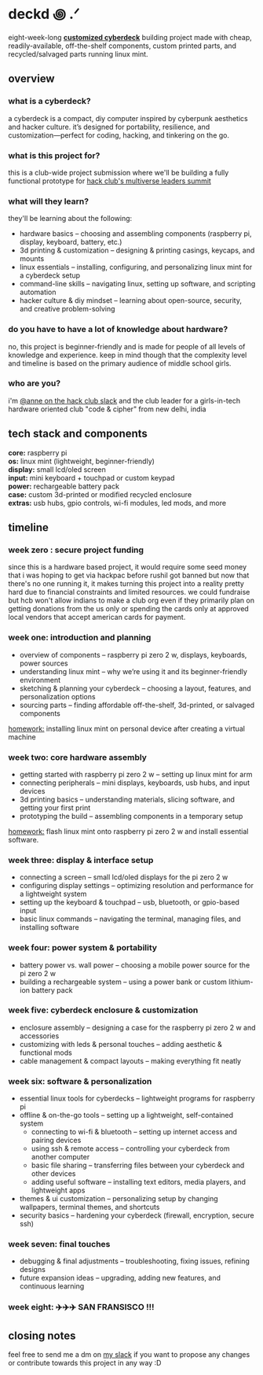 # deckd ꩜ .ᐟ
eight-week-long <ins><b>customized cyberdeck</b></ins> building project made with cheap, readily-available, off-the-shelf components, custom printed parts, and recycled/salvaged parts running linux mint.


## overview
### what is a cyberdeck?
a cyberdeck is a compact, diy computer inspired by cyberpunk aesthetics and hacker culture. it’s designed for portability, resilience, and customization—perfect for coding, hacking, and tinkering on the go.

### what is this project for?
this is a club-wide project submission where we'll be building a fully functional prototype for [hack club's multiverse leaders summit](multiverse.hackclub.com)

### what will they learn? 
they'll be learning about the following:
- hardware basics – choosing and assembling components (raspberry pi, display, keyboard, battery, etc.)
- 3d printing & customization – designing & printing casings, keycaps, and mounts
- linux essentials – installing, configuring, and personalizing linux mint for a cyberdeck setup
- command-line skills – navigating linux, setting up software, and scripting automation
- hacker culture & diy mindset – learning about open-source, security, and creative problem-solving

### do you have to have a lot of knowledge about hardware?
no, this project is beginner-friendly and is made for people of all levels of knowledge and experience. keep in mind though that the complexity level and timeline is based on the primary audience of middle school girls.

### who are you?
i'm [@anne on the hack club slack](https://hackclub.slack.com/team/U07BBK4KHUK) and the club leader for a girls-in-tech hardware oriented club "code & cipher" from new delhi, india


## tech stack and components
**core:** raspberry pi
<br>
**os:** linux mint (lightweight, beginner-friendly)
<br>
**display:** small lcd/oled screen
<br>
**input:** mini keyboard + touchpad or custom keypad
<br>
**power:** rechargeable battery pack
<br>
**case:** custom 3d-printed or modified recycled enclosure
<br>
**extras:** usb hubs, gpio controls, wi-fi modules, led mods, and more


## timeline

### week zero : secure project funding
since this is a hardware based project, it would require some seed money that i was hoping to get via hackpac before rushil got banned but now that there's no one running it, it makes turning this project into a reality pretty hard due to financial constraints and limited resources. we could fundraise but hcb won't allow indians to make a club org even if they primarily plan on getting donations from the us only or spending the cards only at approved local vendors that accept american cards for payment.

### week one: introduction and planning
- overview of components – raspberry pi zero 2 w, displays, keyboards, power sources
- understanding linux mint – why we’re using it and its beginner-friendly environment
- sketching & planning your cyberdeck – choosing a layout, features, and personalization options
- sourcing parts – finding affordable off-the-shelf, 3d-printed, or salvaged components

<ins>homework:</ins> installing linux mint on personal device after creating a virtual machine 
<br>
### week two: core hardware assembly
- getting started with raspberry pi zero 2 w – setting up linux mint for arm
- connecting peripherals – mini displays, keyboards, usb hubs, and input devices
- 3d printing basics – understanding materials, slicing software, and getting your first print
- prototyping the build – assembling components in a temporary setup

<ins>homework:</ins> flash linux mint onto raspberry pi zero 2 w and install essential software.
<br>
### week three: display & interface setup
- connecting a screen – small lcd/oled displays for the pi zero 2 w
- configuring display settings – optimizing resolution and performance for a lightweight system
- setting up the keyboard & touchpad – usb, bluetooth, or gpio-based input
- basic linux commands – navigating the terminal, managing files, and installing software

### week four: power system & portability
- battery power vs. wall power – choosing a mobile power source for the pi zero 2 w
- building a rechargeable system – using a power bank or custom lithium-ion battery pack

### week five: cyberdeck enclosure & customization
- enclosure assembly – designing a case for the raspberry pi zero 2 w and accessories
- customizing with leds & personal touches – adding aesthetic & functional mods
- cable management & compact layouts – making everything fit neatly

### week six: software & personalization
- essential linux tools for cyberdecks – lightweight programs for raspberry pi
- offline & on-the-go tools – setting up a lightweight, self-contained system
  -  connecting to wi-fi & bluetooth – setting up internet access and pairing devices
  -  using ssh & remote access – controlling your cyberdeck from another computer
  -  basic file sharing – transferring files between your cyberdeck and other devices
  -  adding useful software – installing text editors, media players, and lightweight apps
- themes & ui customization – personalizing setup by changing wallpapers, terminal themes, and shortcuts
- security basics – hardening your cyberdeck (firewall, encryption, secure ssh)

### week seven: final touches
- debugging & final adjustments – troubleshooting, fixing issues, refining designs
- future expansion ideas – upgrading, adding new features, and continuous learning

### week eight: ✈️✈️✈️ SAN FRANSISCO !!!

## closing notes
feel free to send me a dm on [my slack](https://hackclub.slack.com/team/U07BBK4KHUK) if you want to propose any changes or contribute towards this project in any way :D
